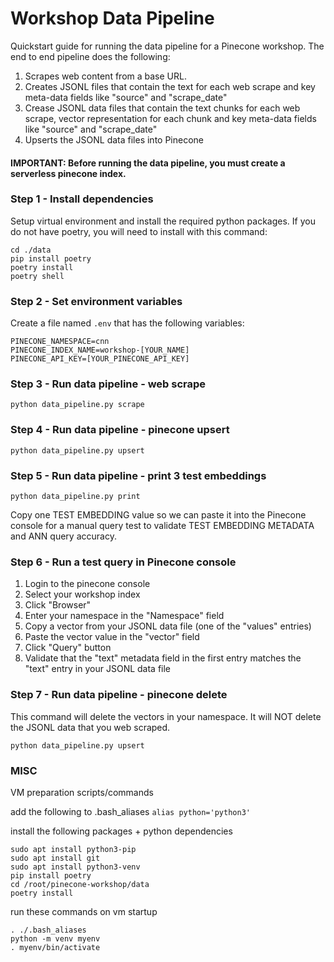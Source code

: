 # Workshop Data Pipeline
Quickstart guide for running the data pipeline for a Pinecone workshop. The end to end pipeline does the following:

1. Scrapes web content from a base URL.
1. Creates JSONL files that contain the text for each web scrape and key meta-data fields like "source" and "scrape_date"
1. Crease JSONL data files that contain the text chunks for each web scrape, vector representation for each chunk and key meta-data fields like "source" and "scrape_date"
1. Upserts the JSONL data files into Pinecone

#### IMPORTANT: Before running the data pipeline, you must create a serverless pinecone index.

### Step 1 - Install dependencies

Setup virtual environment and install the required python packages. If you do not have poetry, you will need to install
with this command:

```
cd ./data
pip install poetry
poetry install
poetry shell
```

### Step 2 - Set environment variables
Create a file named ```.env``` that has the following variables:

```
PINECONE_NAMESPACE=cnn
PINECONE_INDEX_NAME=workshop-[YOUR_NAME]
PINECONE_API_KEY=[YOUR_PINECONE_API_KEY]
```

### Step 3 - Run data pipeline - web scrape

```
python data_pipeline.py scrape
```

### Step 4 - Run data pipeline - pinecone upsert

```
python data_pipeline.py upsert
```

### Step 5 - Run data pipeline - print 3 test embeddings

```
python data_pipeline.py print
```

Copy one TEST EMBEDDING value so we can paste it into the Pinecone console for a manual query test
to validate TEST EMBEDDING METADATA and ANN query accuracy.

### Step 6 - Run a test query in Pinecone console

1. Login to the pinecone console
1. Select your workshop index
1. Click "Browser"
1. Enter your namespace in the "Namespace" field
1. Copy a vector from your JSONL data file (one of the "values" entries)
1. Paste the vector value in the "vector" field
1. Click "Query" button
1. Validate that the "text" metadata field in the first entry matches the "text" entry in your JSONL data file

### Step 7 - Run data pipeline - pinecone delete

This command will delete the vectors in your namespace. It will NOT delete the JSONL data that you web scraped. 

```
python data_pipeline.py upsert
```

### MISC
VM preparation scripts/commands

add the following to .bash_aliases
``` alias python='python3' ```

install the following packages + python dependencies
```
sudo apt install python3-pip
sudo apt install git
sudo apt install python3-venv
pip install poetry
cd /root/pinecone-workshop/data
poetry install
```

run these commands on vm startup
```
. ./.bash_aliases
python -m venv myenv
. myenv/bin/activate
```
